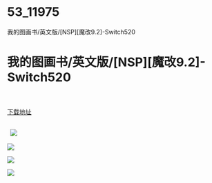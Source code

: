 # 53_11975
我的图画书/英文版/[NSP][魔改9.2]-Switch520
# 我的图画书/英文版/[NSP][魔改9.2]-Switch520
 <br/></br>
[下载地址](https://www.switch520.cc/article/11975 "下载地址")
<br/></br>

<p><strong>&nbsp; <img src="https://www.switch520.cc/muke_img/upload_art_editor_20210325-1_a31a08d8cdd3127c3afb1a7003814723.jpg"> </strong></p>
<p><img src="https://www.switch520.cc/muke_img/upload_art_editor_20210325-1_c105cbd7d8c480c173049dd19ac84b0e.jpg"></p>
<p><img src="https://www.switch520.cc/muke_img/upload_art_editor_20210325-1_bf4a05f7f802af5c47d2889561206482.jpg"></p>
<p><img src="https://www.switch520.cc/muke_img/upload_art_editor_20210325-1_ebad1a2e07a02066d23d6f0e522f6a05.jpg"></p>
<p><strong>&nbsp;</strong></p>
